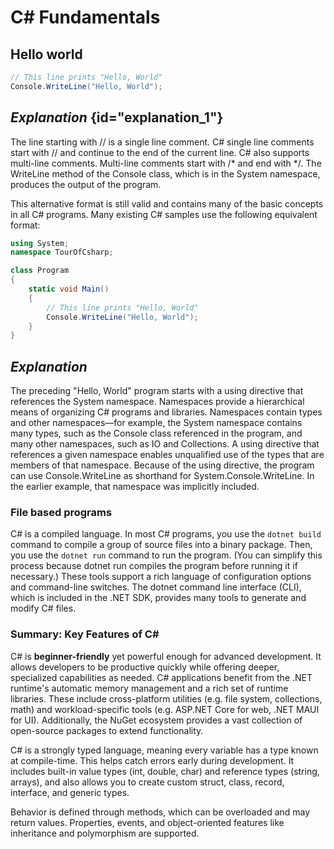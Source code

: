 # C# Fundamentals


## Hello world

```C#
// This line prints "Hello, World"
Console.WriteLine("Hello, World");
```

## _Explanation_ {id="explanation_1"}
The line starting with // is a single line comment. C# single line comments start with // and continue to 
the end of the current line. C# also supports multi-line comments. Multi-line comments start with /* and end with */. 
The WriteLine method of the Console class, which is in the System namespace, produces the output of the program.

This alternative format is still valid and contains many of the basic concepts in all C# programs. Many existing C# samples use the following equivalent format:
```C#
using System;
namespace TourOfCsharp;

class Program
{
    static void Main()
    {
        // This line prints "Hello, World" 
        Console.WriteLine("Hello, World");
    }
}
```
## _Explanation_
The preceding "Hello, World" program starts with a using directive that references the System namespace. Namespaces provide 
a hierarchical means of organizing C# programs and libraries. Namespaces contain types and other namespaces—for example, the 
System namespace contains many types, such as the Console class referenced in the program, and many other namespaces, such as 
IO and Collections. A using directive that references a given namespace enables unqualified use of the types that are members 
of that namespace. Because of the using directive, the program can use Console.WriteLine as shorthand for System.Console.WriteLine. In the 
earlier example, that namespace was implicitly included.

### File based programs
C# is a compiled language. In most C# programs, you use the `dotnet build` command to compile a group of source files into a binary package. Then, you
use the `dotnet run` command to run the program. (You can simplify this process because dotnet run compiles the program before running it if necessary.) These
tools support a rich language of configuration options and command-line switches. The dotnet command line interface (CLI), which is included in the .NET SDK, provides many 
tools to generate and modify C# files.

### Summary: Key Features of C#
C# is **beginner-friendly** yet powerful enough for advanced development. It allows developers to be productive quickly while offering deeper, specialized capabilities as needed.
C# applications benefit from the .NET runtime's automatic memory management and a rich set of runtime libraries. These include cross-platform utilities (e.g. file system, collections, math) and workload-specific tools (e.g. ASP.NET Core for web, .NET MAUI for UI). Additionally, the NuGet ecosystem provides a vast collection of open-source packages to extend functionality.

C# is a strongly typed language, meaning every variable has a type known at compile-time. This helps catch errors early during development. It includes built-in value types (int, double, char) and reference types (string, arrays), and also allows you to create custom struct, class, record, interface, and generic types.

Behavior is defined through methods, which can be overloaded and may return values. Properties, events, and object-oriented features like inheritance and polymorphism are supported.
